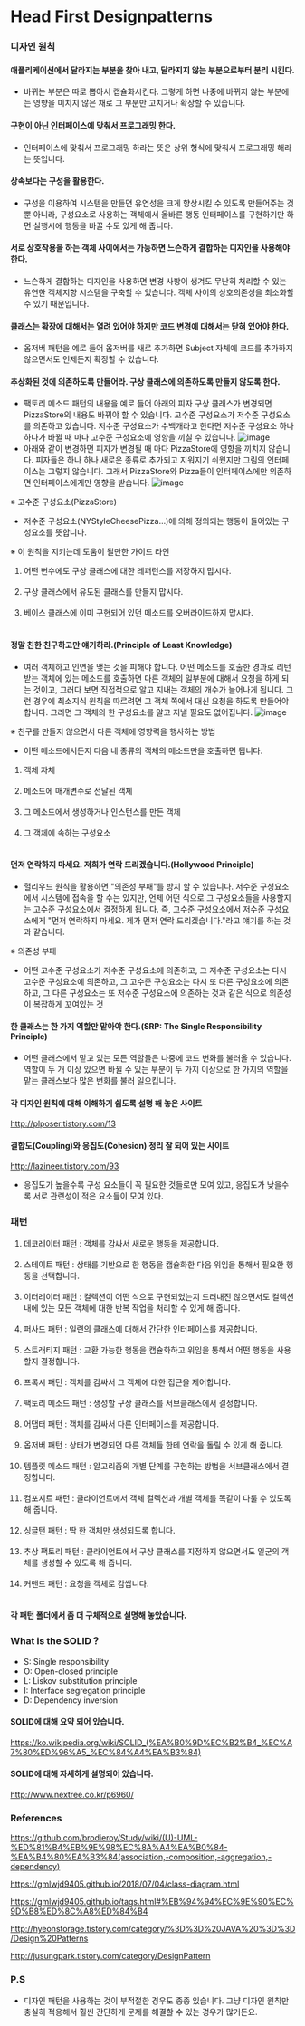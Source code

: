 # Head First Designpatterns
### 디자인 원칙
#### 애플리케이션에서 달라지는 부분을 찾아 내고, 달라지지 않는 부분으로부터 분리 시킨다.
- 바뀌는 부분은 따로 뽑아서 캡슐화시킨다. 그렇게 하면 나중에 바뀌지 않는 부분에는 영향을 미치지 않은 채로 그 부분만 고치거나 확장할 수 있습니다.
#### 구현이 아닌 인터페이스에 맞춰서 프로그래밍 한다.
- 인터페이스에 맞춰서 프로그래밍 하라는 뜻은 상위 형식에 맞춰서 프로그래밍 해라는 뜻입니다.
#### 상속보다는 구성을 활용한다.
- 구성을 이용하여 시스템을 만들면 유연성을 크게 향상시킬 수 있도록 만들어주는 것 뿐 아니라, 구성요소로 사용하는 객체에서 올바른 행동 인터페이스를 구현하기만 하면 실행시에 행동을 바꿀 수도 있게 해 줍니다.
#### 서로 상호작용을 하는 객체 사이에서는 가능하면 느슨하게 결합하는 디자인을 사용해야 한다.
- 느슨하게 결합하는 디자인을 사용하면 변경 사항이 생겨도 무난히 처리할 수 있는 유연한 객체지향 시스템을 구축할 수 있습니다. 객체 사이의 상호의존성을 최소화할 수 있기 때문입니다.
#### 클래스는 확장에 대해서는 열려 있어야 하지만 코드 변경에 대해서는 닫혀 있어야 한다.
- 옵저버 패턴을 예로 들어 옵저버를 새로 추가하면 Subject 자체에 코드를 추가하지 않으면서도 언제든지 확장할 수 있습니다.
#### 추상화된 것에 의존하도록 만들어라. 구상 클래스에 의존하도록 만들지 않도록 한다.
- 팩토리 메소드 패턴의 내용을 예로 들어 아래의 피자 구상 클래스가 변경되면 PizzaStore의 내용도 바꿔야 할 수 있습니다. 고수준 구성요소가 저수준 구성요소를 의존하고 있습니다. 저수준 구성요소가 수백개라고 한다면 저수준 구성요소 하나 하나가 바뀔 때 마다 고수준 구성요소에 영향을 끼칠 수 있습니다. 
![image](https://user-images.githubusercontent.com/21019088/49995117-9bfa0600-ffce-11e8-854c-61e78b3772bd.png)
- 아래와 같이 변경하면 피자가 변경될 때 마다 PizzaStore에 영향을 끼치지 않습니다. 피자들은 하나 하나 새로운 종류로 추가되고 지워지기 쉬웠지만 그림의 인터페이스는 그렇지 않습니다. 그래서 PizzaStore와 Pizza들이 인터페이스에만 의존하면 인터페이스에게만 영향을 받습니다. 
![image](https://user-images.githubusercontent.com/21019088/49995157-b46a2080-ffce-11e8-81f7-0968b937f888.png)

※ 고수준 구성요소(PizzaStore)
- 저수준 구성요소(NYStyleCheesePizza...)에 의해 정의되는 행동이 들어있는 구성요소를 뜻합니다.

※ 이 원칙을 지키는데 도움이 될만한 가이드 라인
<ol>
  <li>어떤 변수에도 구상 클래스에 대한 레퍼런스를 저장하지 맙시다.</li></br>
  <li>구상 클래스에서 유도된 클래스를 만들지 맙시다.</li></br>
  <li>베이스 클래스에 이미 구현되어 있던 메소드를 오버라이드하지 맙시다.</li></br>
</ol>

#### 정말 친한 친구하고만 얘기하라.(Principle of Least Knowledge)
- 여러 객체하고 인연을 맺는 것을 피해야 합니다. 어떤 메소드를 호출한 경과로 리턴받는 객체에 있는 메소드를 호출하면 다른 객체의 일부분에 대해서 요청을 하게 되는 것이고, 그러다 보면 직접적으로 알고 지내는 객체의 개수가 늘어나게 됩니다. 그런 경우에 최소지식 원칙을 따르려면 그 객체 쪽에서 대신 요청을 하도록 만들어야 합니다. 그러면 그 객체의 한 구성요소를 알고 지낼 필요도 없어집니다.
![image](https://user-images.githubusercontent.com/21019088/50000614-690b3e80-ffdd-11e8-9a37-2a8d460d446c.png)

※ 친구를 만들지 않으면서 다른 객체에 영향력을 행사하는 방법
- 어떤 메소드에서든지 다음 네 종류의 객체의 메소드만을 호출하면 됩니다.
<ol>
  <li>객체 자체</li></br>
  <li>메소드에 매개변수로 전달된 객체</li></br>
  <li>그 메소드에서 생성하거나 인스턴스를 만든 객체</li></br>
  <li>그 객체에 속하는 구성요소</li></br>
</ol>

#### 먼저 연락하지 마세요. 저희가 연락 드리겠습니다.(Hollywood Principle)
- 헐리우드 원칙을 활용하면 "의존성 부패"를 방지 할 수 있습니다. 저수준 구성요소에서 시스템에 접속을 할 수는 있지만, 언제 어떤 식으로 그 구성요소들을 사용할지는 고수준 구성요소에서 결정하게 됩니다. 즉, 고수준 구성요소에서 저수준 구성요소에게 "먼저 연락하지 마세요. 제가 먼저 연락 드리겠습니다."라고 얘기를 하는 것과 같습니다. 

※ 의존성 부패
- 어떤 고수준 구성요소가 저수준 구성요소에 의존하고, 그 저수준 구성요소는 다시 고수준 구성요소에 의존하고, 그 고수준 구성요소는 다시 또 다른 구성요소에 의존하고, 그 다른 구성요소는 또 저수준 구성요소에 의존하는 것과 같은 식으로 의존성이 복잡하게 꼬여있는 것

#### 한 클래스는 한 가지 역할만 맡아야 한다.(SRP: The Single Responsibility Principle)
- 어떤 클래스에서 맡고 있는 모든 역할들은 나중에 코드 변화를 불러올 수 있습니다. 역할이 두 개 이상 있으면 바뀔 수 있는 부분이 두 가지 이상으로 한 가지의 역할을 맡는 클래스보다 많은 변화를 불러 일으킵니다.

#### 각 디자인 원칙에 대해 이해하기 쉽도록 설명 해 놓은 사이트
http://plposer.tistory.com/13

#### 결합도(Coupling)와 응집도(Cohesion) 정리 잘 되어 있는 사이트
http://lazineer.tistory.com/93
- 응집도가 높을수록 구성 요소들이 꼭 필요한 것들로만 모여 있고, 응집도가 낮을수록 서로 관련성이 적은 요소들이 모여 있다.

 ### 패턴
 <ol>
  <li>데코레이터 패턴 : 객체를 감싸서 새로운 행동을 제공합니다.</li></br>
  <li>스테이트 패턴 : 상태를 기반으로 한 행동을 캡슐화한 다음 위임을 통해서 필요한 행동을 선택합니다.</li></br>
  <li>이터레이터 패턴 : 컬렉션이 어떤 식으로 구현되었는지 드러내진 않으면서도 컬렉션 내에 있는 모든 객체에 대한 반복 작업을 처리할 수 있게 해 줍니다.</li></br>
  <li>퍼사드 패턴 : 일련의 클래스에 대해서 간단한 인터페이스를 제공합니다.</li></br>
  <li>스트래티지 패턴 : 교환 가능한 행동을 캡슐화하고 위임을 통해서 어떤 행동을 사용할지 결정합니다.</li></br>
  <li>프록시 패턴 : 객체를 감싸서 그 객체에 대한 접근을 제어합니다.</li></br>
  <li>팩토리 메소드 패턴 : 생성할 구상 클래스를 서브클래스에서 결정합니다.</li></br>
  <li>어댑터 패턴 : 객체를 감싸서 다른 인터페이스를 제공합니다.</li></br>
  <li>옵저버 패턴 : 상태가 변경되면 다른 객체들 한테 연락을 돌릴 수 있게 해 줍니다.</li></br>
  <li>템플릿 메소드 패턴 : 알고리즘의 개별 단계를 구현하는 방법을 서브클래스에서 결정합니다.</li></br>
  <li>컴포지트 패턴 : 클라이언트에서 객체 컬렉션과 개별 객체를 똑같이 다룰 수 있도록 해 줍니다.</li></br>
  <li>싱글턴 패턴 : 딱 한 객체만 생성되도록 합니다.</li></br>
  <li>추상 팩토리 패턴 : 클라이언트에서 구상 클래스를 지정하지 않으면서도 일군의 객체를 생성할 수 있도록 해 줍니다.</li></br>
  <li>커맨드 패턴 : 요청을 객체로 감쌉니다.</li></br>
 </ol>
 
#### 각 패턴 폴더에서 좀 더 구체적으로 설명해 놓았습니다.
 
### What is the SOLID？
- S: Single responsibility
- O: Open-closed principle
- L: Liskov substitution principle
- I: Interface segregation principle
- D: Dependency inversion

#### SOLID에 대해 요약 되어 있습니다.
https://ko.wikipedia.org/wiki/SOLID_(%EA%B0%9D%EC%B2%B4_%EC%A7%80%ED%96%A5_%EC%84%A4%EA%B3%84)

#### SOLID에 대해 자세하게 설명되어 있습니다.
http://www.nextree.co.kr/p6960/


### References
https://github.com/brodieroy/Study/wiki/(U)-UML-%ED%81%B4%EB%9E%98%EC%8A%A4%EA%B0%84-%EA%B4%80%EA%B3%84(association,-composition,-aggregation,-dependency)

https://gmlwjd9405.github.io/2018/07/04/class-diagram.html

https://gmlwjd9405.github.io/tags.html#%EB%94%94%EC%9E%90%EC%9D%B8%ED%8C%A8%ED%84%B4

http://hyeonstorage.tistory.com/category/%3D%3D%20JAVA%20%3D%3D/Design%20Patterns

http://jusungpark.tistory.com/category/DesignPattern

### P.S
- 디자인 패턴을 사용하는 것이 부적절한 경우도 종종 있습니다. 그냥 디자인 원칙만 충실히 적용해서 훨씬 간단하게 문제를 해결할 수 있는 경우가 많거든요.
